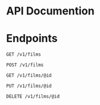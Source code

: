 # API Documention

# Endpoints
```
GET /v1/films
```

```
POST /v1/films
```

```
GET /v1/films/@id
```

```
PUT /v1/films/@id
```

```
DELETE /v1/films/@id
```